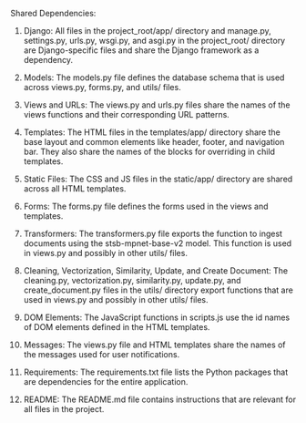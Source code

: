 Shared Dependencies:

1. Django: All files in the project_root/app/ directory and manage.py, settings.py, urls.py, wsgi.py, and asgi.py in the project_root/ directory are Django-specific files and share the Django framework as a dependency.

2. Models: The models.py file defines the database schema that is used across views.py, forms.py, and utils/ files.

3. Views and URLs: The views.py and urls.py files share the names of the views functions and their corresponding URL patterns.

4. Templates: The HTML files in the templates/app/ directory share the base layout and common elements like header, footer, and navigation bar. They also share the names of the blocks for overriding in child templates.

5. Static Files: The CSS and JS files in the static/app/ directory are shared across all HTML templates.

6. Forms: The forms.py file defines the forms used in the views and templates.

7. Transformers: The transformers.py file exports the function to ingest documents using the stsb-mpnet-base-v2 model. This function is used in views.py and possibly in other utils/ files.

8. Cleaning, Vectorization, Similarity, Update, and Create Document: The cleaning.py, vectorization.py, similarity.py, update.py, and create_document.py files in the utils/ directory export functions that are used in views.py and possibly in other utils/ files.

9. DOM Elements: The JavaScript functions in scripts.js use the id names of DOM elements defined in the HTML templates.

10. Messages: The views.py file and HTML templates share the names of the messages used for user notifications.

11. Requirements: The requirements.txt file lists the Python packages that are dependencies for the entire application.

12. README: The README.md file contains instructions that are relevant for all files in the project.